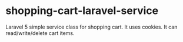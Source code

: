# shopping-cart-laravel-service

Laravel 5 simple service class for shopping cart. It uses cookies. It can read/write/delete cart items.